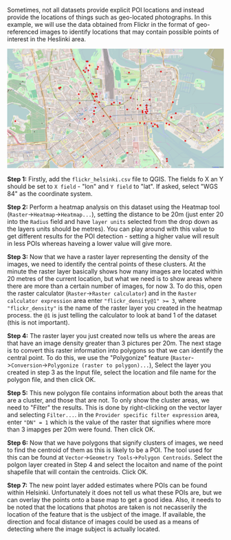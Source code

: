 Sometimes, not all datasets provide explicit POI locations and instead provide the locations of things such as geo-located photographs. In this example, we will use the data obtained from Flickr in the format of geo-referenced images to identify locations that may contain possible points of interest in the Heslinki area.

![POI map of Helsinki](https://raw.githubusercontent.com/jlevente/link-vgi/master/workshop/case_study/pois.png)

**Step 1:** Firstly, add the `flickr_helsinki.csv` file to QGIS. The fields fo X an Y should be set to `X field` - "lon" and `Y field` to "lat". If asked, select "WGS 84" as the coordinate system.

**Step 2:** Perform a heatmap analysis on this dataset using the Heatmap tool (`Raster`->`Heatmap`->`Heatmap...`), setting the distance to be 20m (just enter 20 into the `Radius` field and have `layer units` selected from the drop down as the layers units should be metres). You can play around with this value to get different results for the POI detection - setting a higher value will result in less POIs whereas haveing a lower value will give more.

**Step 3:** Now that we have a raster layer representing the density of the images, we need to identify the central points of these clusters. At the minute the raster layer basically shows how many images are located within 20 metres of the current location, but what we need is to show areas where there are more than a certain number of images, for now 3. To do this, open the raster calculator (`Raster`->`Raster calculator`) and in the `Raster calculator expression` area enter `"flickr_density@1" >= 3`, where `"flickr_density"` is the name of the raster layer you created in the heatmap process. the `@1` is just telling the calculator to look at band 1 of the dataset (this is not important).

**Step 4:** The raster layer you just created now tells us where the areas are that have an image density greater than 3 pictures per 20m. The next stage is to convert this raster information into polygons so that we can identify the central point. To do this, we use the "Polygonize" feature (`Raster`->`Conversion`->`Polygonize (raster to polygon)...`), Select the layer you created in step 3 as the Input file, select the location and file name for the polygon file, and then click OK. 

**Step 5:** This new polygon file contains information about both the areas that are a cluster, and those that are not. To only show the cluster areas, we need to "Filter" the results. This is done by right-clicking on the vector layer and selecting `Filter...`. in the `Provider specific filter expression` area, enter `"DN" = 1` which is the value of the raster that signifies where more than 3 imapges per 20m were found. Then click OK.

**Step 6:** Now that we have polygons that signify clusters of images, we need to find the centroid of them as this is likely to be a POI. The tool used for this can be found at `Vector`->`Geometry Tools`->`Polygon Centroids`. Select the polgon layer created in Step 4 and select the locaiton and name of the point shapefile that will contain the centroids. Click OK. 

**Step 7:** The new point layer added estimates where POIs can be found within Helsinki. Unfortunately it does not tell us what these POIs are, but we can overlay the points onto a base map to get a good idea. Also, it needs to be noted that the locations that photos are taken is not necasserily the location of the feature that is the usbject of the image. If available, the direction and focal distance of images could be used as a means of detecting where the image subject is actually located.

